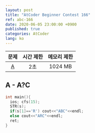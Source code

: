 ```yaml
---
layout: post
title: "AtCoder Beginner Contest 166"
ref: abc-166
date: 2020-06-05 23:00:00 +0900
published: true
categories: AtCoder
lang: ko
---
```


| 문제| 시간 제한 | 메모리 제한 |
|:-:|:-:|:-:|
|[A](#A)|2초|1024 MB|

<div class="divider"></div>

## A - A?C <a id="A"></a>
```cpp
int main(){
  ios; cfs(15);
  STR(s);
  if(s[1]=='R') cout<<"ABC"<<endl;
  else cout<<"ARC"<<endl;
  ret;
}
```
